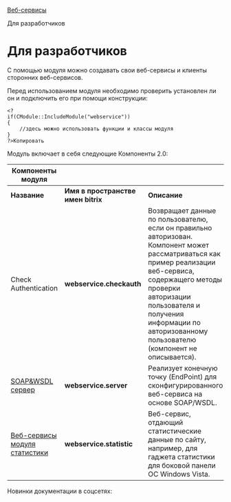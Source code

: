 [Веб-сервисы](/api_help/webservice/index.php)

Для разработчиков

Для разработчиков
=================

С помощью модуля можно создавать свои веб-сервисы и клиенты сторонних веб-сервисов.

Перед использованием модуля необходимо проверить установлен ли он и подключить его при помощи конструкции:

```
<?    
if(CModule::IncludeModule("webservice"))
{  
	//здесь можно использовать функции и классы модуля
} 
?>Копировать
```

Модуль включает в себя следующие Компоненты 2.0:

  

| **Компоненты модуля** | | |
| --- | --- | --- |
| **Название** | **Имя в пространстве имен bitrix** | **Описание** |
| Check Authentication | **webservice.checkauth** | Возвращает данные по пользователю, если он правильно авторизован. Компонент может рассматриваться как пример реализации веб-сервиса, содержащего методы проверки авторизации пользователя и получения информации по авторизованному пользователю (компонент не описывается). |
| [SOAP&WSDL сервер](https://dev.1c-bitrix.ru/user_help/components/services/web_service/webservice_server.php) | **webservice.server** | Реализует конечную точку (EndPoint) для сконфигурированного веб-сервиса на основе SOAP/WSDL. |
| [Веб-сервисы модуля статистики](https://dev.1c-bitrix.ru/user_help/components/services/web_service/webservice_statistic.php) | **webservice.statistic** | Веб-сервис, отдающий статистические данные по сайту, например, для гаджета статистики для боковой панели OC Windows Vista. |

Новинки документации в соцсетях: